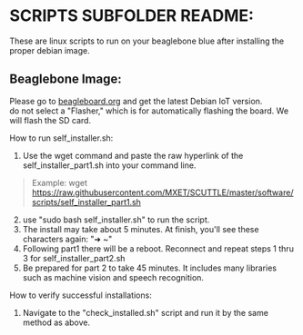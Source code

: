 # SCRIPTS SUBFOLDER README:

These are linux scripts to run on your beaglebone blue after installing the proper debian image.

## Beaglebone Image:
Please go to [beagleboard.org](beagleboard.org/latest-images) and get the latest Debian IoT version.
<br> do not select a "Flasher," which is for automatically flashing the board.  We will flash the SD card.

How to run self_installer.sh:
1) Use the wget command and paste the raw hyperlink of the self_installer_part1.sh into your command line.
> Example: wget https://raw.githubusercontent.com/MXET/SCUTTLE/master/software/scripts/self_installer_part1.sh
2) use "sudo bash self_installer.sh" to run the script.
3) The install may take about 5 minutes. At finish, you'll see these characters again: "➜  ~"
4) Following part1 there will be a reboot.  Reconnect and repeat steps 1 thru 3 for self_installer_part2.sh
5) Be prepared for part 2 to take 45 minutes.  It includes many libraries such as machine vision and speech recognition.

How to verify successful installations:
1) Navigate to the "check_installed.sh" script and run it by the same method as above.
